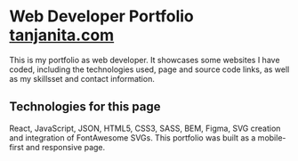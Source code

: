 # Web Developer Portfolio <a href="https://tanjanita.com/">tanjanita.com</a>

This is my portfolio as web developer. It showcases some websites I have coded, including the technologies used, page and source code links, as well as my skillsset and contact information.

## Technologies for this page
React, JavaScript, JSON, HTML5, CSS3, SASS, BEM, Figma, SVG creation and integration of FontAwesome SVGs. This portfolio was built as a mobile-first and responsive page. 